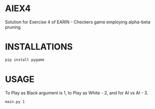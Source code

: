 # AIEX4
Solution for Exercise 4 of EARIN - Checkers game employing alpha-beta pruning
# INSTALLATIONS
```sh
pip install pygame
```
# USAGE
To Play as Black argument is 1, to Play as White - 2, and for AI vs AI - 3.
```sh
main.py 1
```

